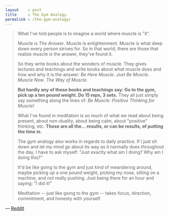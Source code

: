 ```yaml
---
layout    : post
title     : The Gym Analogy
permalink : /the-gym-analogy/
---
```


> What I've told people is to imagine a world where muscle is "it".
> 
> Muscle is *The Answer*. Muscle is enlightenment. Muscle is what deep down
> every person strives for. So in that world, there are those that realize
> muscle is the answer, they've found it.
> 
> So they write books about the wonders of muscle. They gives lectures and
> teachings and write books about what muscle does and how and why it is the
> answer: *Be Here Muscle*. *Just Be Muscle*. *Muscle Now*. *The Way of Muscle*.
> 
> __But hardly any of these books and teachings say: Go to the gym, pick up a ten
> pound weight. Do 15 reps, 3 sets.__ They all just simply say something along the
> lines of: *Be Muscle: Positive Thinking for Muscle!*
> 
> What I've found in meditation is so much of what we read about being
> present, about non-duality, about being calm, about "positive" thinking, etc.
> __Those are all the... results, or can be results, of putting the time in.__
> 
> The gym analogy also works in regards to daily practice. If I just sit down
> and let my mind go about its way as it normally does throughout the day, I
> have to ask myself: "Just exactly what am I doing? Why am I doing this?"
> 
> It'd be like going to the gym and just kind of meandering around, maybe
> picking up a one pound weight, picking my nose, sitting on a machine,
> and not really pushing. Just being there for an hour and saying: "I did it!"
> 
> Meditation -- just like going to the gym -- takes focus, direction,
> commitment, and honesty with yourself.

&mdash; [Reddit](https://www.reddit.com/r/Meditation/comments/99mtd0/how_do_you_maintain_the_effects_after_meditating/e4p5vbj/)
